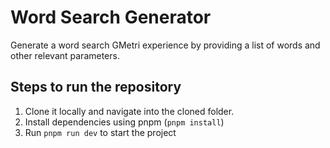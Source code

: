 # Word Search Generator

Generate a word search GMetri experience by providing a list of words and other relevant parameters.

## Steps to run the repository

1. Clone it locally and navigate into the cloned folder.
2. Install dependencies using pnpm (`pnpm install`)
3. Run `pnpm run dev` to start the project
